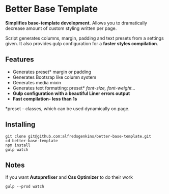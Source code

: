 # Better Base Template

**Simplifies base-template development.** Allows you to dramatically decrease amount of custom styling written per page. 

Script generates columns, margin, padding and text presets from a settings given. It also provides gulp configuration for a **faster styles compilation**.

## Features

- Generates preset* margin or padding 
- Generates Bootsrap like column system
- Generates media mixin
- Generates text formatting: preset* *font-size, font-weight...*
- **Gulp configuration with a beautiful Liner errors output**
- **Fast compilation- less than 1s**

*preset - classes, which can be used dynamically on page.

## Installing

```
git clone git@github.com:alfredsgenkins/better-base-template.git
cd better-base-template
npm install
gulp watch
```

## Notes 

If you want **Autoprefixer** and **Css Optimizer** to do their work
```
gulp --prod watch
```